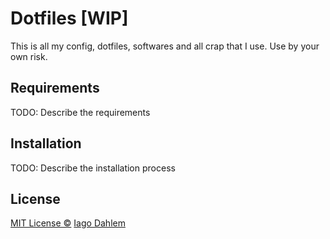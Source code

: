 # Dotfiles [WIP]
This is all my config, dotfiles, softwares and all crap that I use. Use by your own risk.

## Requirements
TODO: Describe the requirements

## Installation
TODO: Describe the installation process

## License
[MIT License ©](http://iagodahlem.mit-license.org/) [Iago Dahlem](http://iagodahlem.com)
